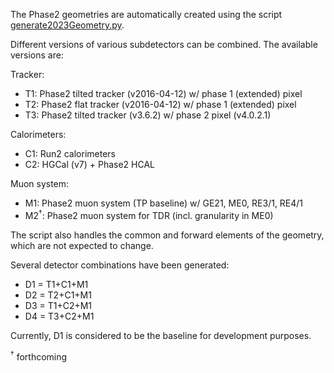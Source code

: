 The Phase2 geometries are automatically created using the script [generate2023Geometry.py](./scripts/generate2023Geometry.py).

Different versions of various subdetectors can be combined. The available versions are:

Tracker:
* T1: Phase2 tilted tracker (v2016-04-12) w/ phase 1 (extended) pixel
* T2: Phase2 flat tracker (v2016-04-12) w/ phase 1 (extended) pixel
* T3: Phase2 tilted tracker (v3.6.2) w/ phase 2 pixel (v4.0.2.1)

Calorimeters:
* C1: Run2 calorimeters
* C2: HGCal (v7) + Phase2 HCAL

Muon system:
* M1: Phase2 muon system (TP baseline) w/ GE21, ME0, RE3/1, RE4/1
* M2<sup>&#8224;</sup>: Phase2 muon system for TDR (incl. granularity in ME0)

The script also handles the common and forward elements of the geometry, which are not expected to change.

Several detector combinations have been generated:
* D1 = T1+C1+M1
* D2 = T2+C1+M1
* D3 = T1+C2+M1
* D4 = T3+C2+M1

Currently, D1 is considered to be the baseline for development purposes.

<sup>&#8224;</sup> forthcoming

